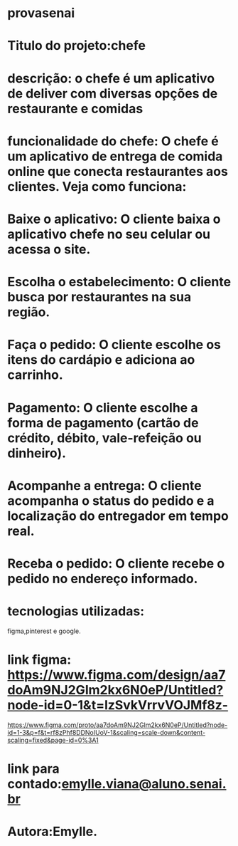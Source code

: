 # provasenai
# Titulo do projeto:chefe

# descrição: o chefe é um aplicativo de deliver com diversas opções de restaurante e comidas 


# funcionalidade do chefe: O chefe  é um aplicativo de entrega de comida online que conecta restaurantes aos clientes. Veja como funciona:

# Baixe o aplicativo: O cliente baixa o aplicativo chefe no seu celular ou acessa o site.

# Escolha o estabelecimento: O cliente busca por restaurantes na sua região.

# Faça o pedido: O cliente escolhe os itens do cardápio e adiciona ao carrinho.

# Pagamento: O cliente escolhe a forma de pagamento (cartão de crédito, débito, vale-refeição ou dinheiro).

# Acompanhe a entrega: O cliente acompanha o status do pedido e a localização do entregador em tempo real.

# Receba o pedido: O cliente recebe o pedido no endereço informado.

# tecnologias utilizadas:
figma,pinterest e google.

# link figma: https://www.figma.com/design/aa7doAm9NJ2Glm2kx6N0eP/Untitled?node-id=0-1&t=lzSvkVrrvVOJMf8z-
https://www.figma.com/proto/aa7doAm9NJ2Glm2kx6N0eP/Untitled?node-id=1-3&p=f&t=rf8zPhf8DDNoIUoV-1&scaling=scale-down&content-scaling=fixed&page-id=0%3A1

# link para contado:emylle.viana@aluno.senai.br
# Autora:Emylle. 

